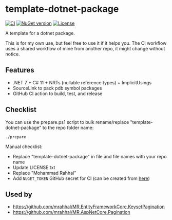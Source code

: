 # template-dotnet-package

[![CI](https://github.com/mrahhal/template-dotnet-package/actions/workflows/ci.yml/badge.svg)](https://github.com/mrahhal/template-dotnet-package/actions/workflows/ci.yml)
[![NuGet version](https://badge.fury.io/nu/template-dotnet-package.svg)](https://www.nuget.org/packages/template-dotnet-package)
[![License](https://img.shields.io/badge/license-MIT-blue.svg)](LICENSE.txt)

A template for a dotnet package.

This is for my own use, but feel free to use it if it helps you. The CI workflow uses a shared workflow of mine from another repo, it might change without notice.

## Features

- .NET 7 + C# 11 + NRTs (nullable reference types) + ImplicitUsings
- SourceLink to pack pdb symbol packages
- GitHub CI action to build, test, and release

## Checklist

You can use the prepare.ps1 script to bulk rename/replace "template-dotnet-package" to the repo folder name:

```
./prepare
```

Manual checklist:
- Replace "template-dotnet-package" in file and file names with your repo name
- Update LICENSE.txt
- Replace "Mohammad Rahhal"
- Add `NUGET_TOKEN` GitHub secret for CI (can be created from [here](https://www.nuget.org/account/apikeys))

## Used by

- https://github.com/mrahhal/MR.EntityFrameworkCore.KeysetPagination
- https://github.com/mrahhal/MR.AspNetCore.Pagination
